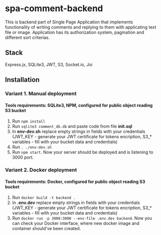 # spa-comment-backend

This is backend part of Single Page Application that implements functionality of writing comments and replying to them with applicating text file or image. Application has its authorization system, pagination and different sort criterias.

## Stack
Express.jx, SQLite3, JWT, S3, Socket.io, Joi

## Installation

### Variant 1. Manual deployment
#### Tools requirements: SQLite3, NPM, configured for public object reading S3 bucket
1. Run `npm install`
2. Run `sqlite3 comment_db.db` and paste code from file **init.sql**
3. In **env-dev.sh** replace empty strings in fields with your credentials (JWT_KEY - generate your JWT certificate for tokens encription, S3_* variables - fill with your bucket data and credentials)
4. Run `. ./env-dev.sh`
5. Run `npm start`. Now your server should be deployed and is listening to 3000 port.

### Variant 2. Docker deployment
#### Tools requirements: Docker, configured for public object reading S3 bucket
1. Run `docker build -t backend .`
2. In **.env.dev** replace empty strings in fields with your credentials (JWT_KEY - generate your JWT certificate for tokens encription, S3_* variables - fill with your bucket data and credentials)
3. Run `docker run -p 3000:3000 --env-file .env.dev backend`. Now you can check your Docker interface, where new docker image and container should've been created.

